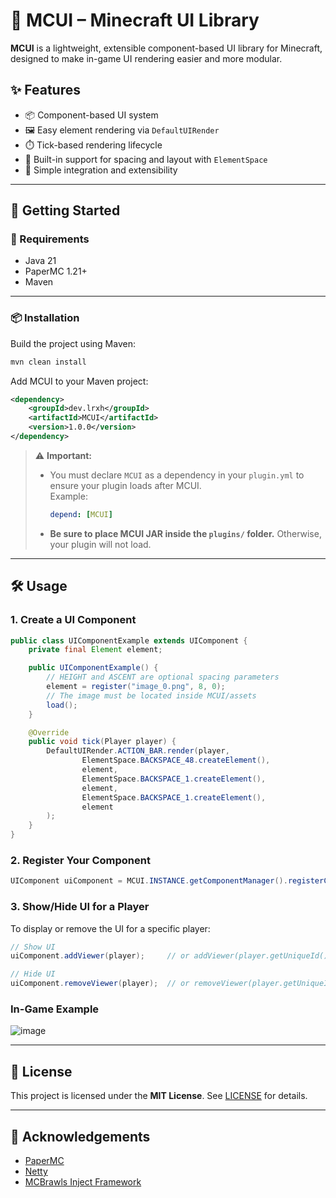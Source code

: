 # 🧩 MCUI – Minecraft UI Library

**MCUI** is a lightweight, extensible component-based UI library for Minecraft, designed to make in-game UI rendering easier and more modular.

## ✨ Features

- 📦 Component-based UI system  
- 🖼️ Easy element rendering via `DefaultUIRender`  
- ⏱️ Tick-based rendering lifecycle  
- 🔌 Built-in support for spacing and layout with `ElementSpace`  
- 🧱 Simple integration and extensibility  

---

## 🚀 Getting Started

### 🧰 Requirements

- Java 21  
- PaperMC 1.21+  
- Maven  

---

### 📦 Installation

Build the project using Maven:

```bash
mvn clean install
```

Add MCUI to your Maven project:

```xml
<dependency>
    <groupId>dev.lrxh</groupId>
    <artifactId>MCUI</artifactId>
    <version>1.0.0</version>
</dependency>
```

> ⚠️ **Important:**
> - You must declare `MCUI` as a dependency in your `plugin.yml` to ensure your plugin loads after MCUI.  
>   Example:
>   ```yaml
>   depend: [MCUI]
>   ```
> - **Be sure to place MCUI JAR inside the `plugins/` folder.** Otherwise, your plugin will not load.

---

## 🛠️ Usage

### 1. Create a UI Component

```java
public class UIComponentExample extends UIComponent {
    private final Element element;

    public UIComponentExample() {
        // HEIGHT and ASCENT are optional spacing parameters
        element = register("image_0.png", 8, 0);
        // The image must be located inside MCUI/assets        
        load();
    }

    @Override
    public void tick(Player player) {
        DefaultUIRender.ACTION_BAR.render(player,
                ElementSpace.BACKSPACE_48.createElement(),
                element,
                ElementSpace.BACKSPACE_1.createElement(),
                element,
                ElementSpace.BACKSPACE_1.createElement(),
                element
        );
    }
}
```

### 2. Register Your Component

```java
UIComponent uiComponent = MCUI.INSTANCE.getComponentManager().registerComponent(new UIComponentExample());
```

### 3. Show/Hide UI for a Player

To display or remove the UI for a specific player:

```java
// Show UI
uiComponent.addViewer(player);     // or addViewer(player.getUniqueId());

// Hide UI
uiComponent.removeViewer(player);  // or removeViewer(player.getUniqueId());
```

### In-Game Example

![image](https://github.com/user-attachments/assets/f6573c9a-1053-4726-8803-06253b6b8128)

---

## 📜 License

This project is licensed under the **MIT License**. See [LICENSE](LICENSE) for details.

---

## 🙌 Acknowledgements

- [PaperMC](https://papermc.io/)  
- [Netty](https://netty.io/)  
- [MCBrawls Inject Framework](https://github.com/MCBrawls/Inject)
